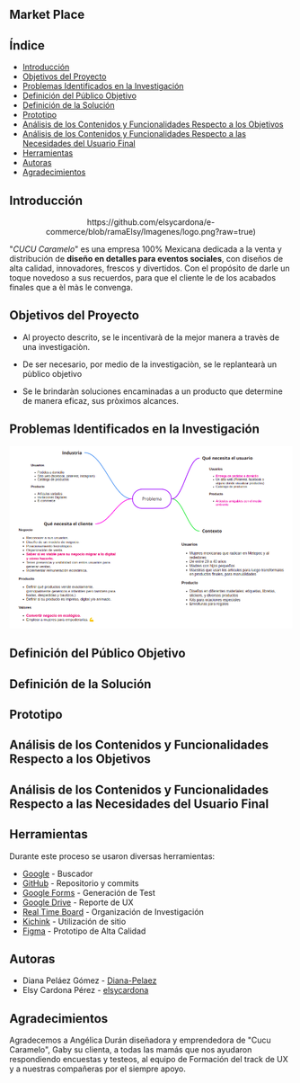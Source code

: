 ## Market Place

## Índice

- [Introducción](#Introducción)
- [Objetivos del Proyecto](#Objetivos-del-Proyecto)
- [Problemas Identificados en la Investigación](#Problemas-Identificados-en-la-Investigación)
- [Definición del Público Objetivo](#Definición-del-Público-Objetivo)
- [Definición de la Solución](#Definición-de-la-Solución)
- [Prototipo](#Prototipo)
- [Análisis de los Contenidos y Funcionalidades Respecto a los Objetivos](#Análisis-de-los-Contenidos-y-Funcionalidades-Respecto-a-los-Objetivos)
- [Análisis de los Contenidos y Funcionalidades Respecto a las Necesidades del Usuario Final](#Análisis-de-los-Contenidos-y-Funcionalidades-Respecto-a-las-Necesidades-del-Usuario-Final)
- [Herramientas](#Herramientas)
- [Autoras](#autoras)
- [Agradecimientos](#agradecimientos)

## Introducción

<center>https://github.com/elsycardona/e-commerce/blob/ramaElsy/Imagenes/logo.png?raw=true)</center>

"*CUCU Caramelo*" es una empresa 100% Mexicana dedicada a la venta y distribución de **diseño en detalles para eventos sociales**, con diseños de alta calidad, innovadores, frescos y divertidos.
Con el propósito de darle un toque novedoso a sus recuerdos, para que el cliente le de los acabados finales que a èl màs le convenga.


## Objetivos del Proyecto

* Al proyecto descrito, se le incentivarà de la mejor manera a travès de una investigaciòn.

* De ser necesario, por medio de la investigaciòn, se le replantearà un pùblico objetivo

* Se le brindaràn soluciones encaminadas a un producto que determine de manera eficaz, sus pròximos alcances.


## Problemas Identificados en la Investigación



![Problema](https://github.com/elsycardona/e-commerce/blob/ramaElsy/Imagenes/Problema.png?raw=true)



## Definición del Público Objetivo

## Definición de la Solución

## Prototipo

## Análisis de los Contenidos y Funcionalidades Respecto a los Objetivos

## Análisis de los Contenidos y Funcionalidades Respecto a las Necesidades del Usuario Final

## Herramientas

Durante este proceso se usaron diversas herramientas:
- [Google](https://www.google.com/) - Buscador
- [GitHub](https://github.com/) - Repositorio y commits
- [Google Forms](https://www.google.com/forms/about/) - Generación de Test
- [Google Drive](https://www.google.com/intl/es-419/drive/) - Reporte de UX
- [Real Time Board](https://realtimeboard.com) - Organización de Investigación
- [Kichink](https://www.kichink.com/) - Utilización de sitio
- [Figma](https://www.figma.com/prototyping-tool/) - Prototipo de Alta Calidad

## Autoras

- Diana Peláez Gómez - [Diana-Pelaez](https://github.com/Diana-Pelaez)
- Elsy Cardona Pérez - [elsycardona](https://github.com/elsycardona/)

## Agradecimientos

Agradecemos a Angélica Durán diseñadora y emprendedora de "Cucu Caramelo", Gaby su clienta, a todas las mamás que nos ayudaron respondiendo encuestas y testeos, al equipo de Formación del track de UX y a nuestras compañeras por el siempre apoyo.
